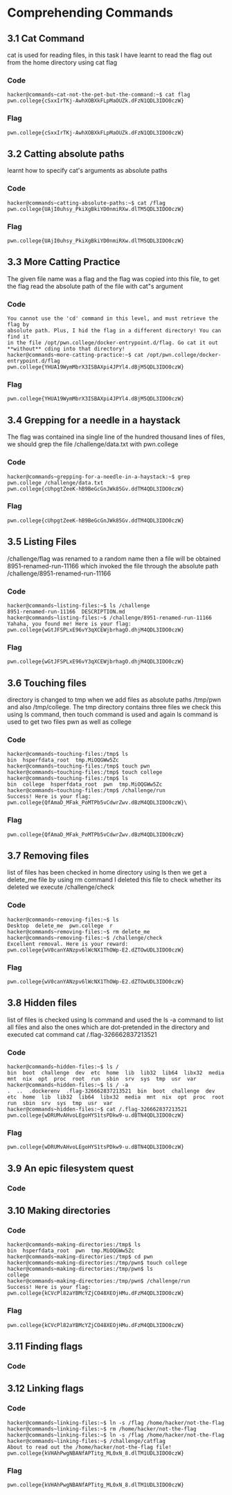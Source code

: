 # Comprehending Commands

## 3.1 Cat Command
cat is used for reading files, in this task I have learnt to read the flag out from the home directory using cat flag
### Code
```
hacker@commands~cat-not-the-pet-but-the-command:~$ cat flag
pwn.college{cSxxIrTKj-AwhXOBXkFLpMaOUZk.dFzN1QDL3IDO0czW}
```
### Flag
```
pwn.college{cSxxIrTKj-AwhXOBXkFLpMaOUZk.dFzN1QDL3IDO0czW}
```

## 3.2 Catting absolute paths
learnt how to specify cat's arguments as absolute paths
### Code
```
hacker@commands~catting-absolute-paths:~$ cat /flag
pwn.college{UAjI0uhsy_PkiXgBkiYD0nmiRXw.dlTM5QDL3IDO0czW}
```
### Flag 
```
pwn.college{UAjI0uhsy_PkiXgBkiYD0nmiRXw.dlTM5QDL3IDO0czW}
```

## 3.3 More Catting Practice
The given file name was a flag and the flag was copied into this file, to get the flag read the absolute path of the file with cat"s argument
### Code
```
You cannot use the 'cd' command in this level, and must retrieve the flag by 
absolute path. Plus, I hid the flag in a different directory! You can find it 
in the file /opt/pwn.college/docker-entrypoint.d/flag. Go cat it out 
**without** cding into that directory!
hacker@commands~more-catting-practice:~$ cat /opt/pwn.college/docker-entrypoint.d/flag
pwn.college{YHUA19WymMbrX3ISBAXpi4JPYl4.dBjM5QDL3IDO0czW}
```
### Flag
```
pwn.college{YHUA19WymMbrX3ISBAXpi4JPYl4.dBjM5QDL3IDO0czW}
```

## 3.4 Grepping for a needle in a haystack
The flag was contained ina single line of the hundred thousand lines of files, we should grep the file /challenge/data.txt with pwn.college
### Code
```
hacker@commands~grepping-for-a-needle-in-a-haystack:~$ grep pwn.college /challenge/data.txt
pwn.college{cUhpgtZeeK-hB9BeGcGnJWk85Gv.ddTM4QDL3IDO0czW}
```
### Flag
```
pwn.college{cUhpgtZeeK-hB9BeGcGnJWk85Gv.ddTM4QDL3IDO0czW}
```

## 3.5 Listing Files
/challenge/flag was renamed to a random name then a file will be obtained 8951-renamed-run-11166 which invoked the file through the absolute path /challenge/8951-renamed-run-11166
### Code
```
hacker@commands~listing-files:~$ ls /challenge
8951-renamed-run-11166  DESCRIPTION.md
hacker@commands~listing-files:~$ /challenge/8951-renamed-run-11166
Yahaha, you found me! Here is your flag:
pwn.college{wGtJFSPLxE96vY3qXCEWjbrhagO.dhjM4QDL3IDO0czW}
```
### Flag 
```
pwn.college{wGtJFSPLxE96vY3qXCEWjbrhagO.dhjM4QDL3IDO0czW}
```

## 3.6 Touching files
directory is changed to tmp when we add files as absolute paths /tmp/pwn and also /tmp/college. The tmp directory contains three files we check this using ls command, then touch command is used and again ls command is used to get two files pwn as well as college 
### Code
```
hacker@commands~touching-files:/tmp$ ls
bin  hsperfdata_root  tmp.MiOQGWw5Zc  
hacker@commands~touching-files:/tmp$ touch pwn
hacker@commands~touching-files:/tmp$ touch college
hacker@commands~touching-files:/tmp$ ls
bin  college  hsperfdata_root  pwn  tmp.MiOQGWw5Zc  
hacker@commands~touching-files:/tmp$ /challenge/run
Success! Here is your flag:
pwn.college{QfAmaD_MFak_PoMTPb5vCdwrZwv.dBzM4QDL3IDO0czW}\
```
### Flag
```
pwn.college{QfAmaD_MFak_PoMTPb5vCdwrZwv.dBzM4QDL3IDO0czW}
```

## 3.7 Removing files
list of files has been checked in home directory using ls then we get a delete_me file by using rm command I deleted this file to check whether its deleted we execute /challenge/check
### Code
```
hacker@commands~removing-files:~$ ls
Desktop  delete_me  pwn.college  r
hacker@commands~removing-files:~$ rm delete_me
hacker@commands~removing-files:~$ /challenge/check
Excellent removal. Here is your reward:
pwn.college{wV0canYANzpv6lWcNX1ThOWp-E2.dZTOwUDL3IDO0czW}
```
### Flag 
```
pwn.college{wV0canYANzpv6lWcNX1ThOWp-E2.dZTOwUDL3IDO0czW}
```

## 3.8 Hidden files
list of files is checked using ls command and used the ls -a command to list all files and also the ones which are dot-pretended in the directory and executed cat command cat /.flag-326662837213521 
### Code
```
hacker@commands~hidden-files:~$ ls /
bin  boot  challenge  dev  etc  home  lib  lib32  lib64  libx32  media  mnt  nix  opt  proc  root  run  sbin  srv  sys  tmp  usr  var
hacker@commands~hidden-files:~$ ls / -a
.  ..  .dockerenv  .flag-326662837213521  bin  boot  challenge  dev  etc  home  lib  lib32  lib64  libx32  media  mnt  nix  opt  proc  root  run  sbin  srv  sys  tmp  usr  var
hacker@commands~hidden-files:~$ cat /.flag-326662837213521
pwn.college{wDRUMvAHvoLEgoHYS1tsPDkw9-u.dBTN4QDL3IDO0czW}
```
### Flag
```
pwn.college{wDRUMvAHvoLEgoHYS1tsPDkw9-u.dBTN4QDL3IDO0czW}
```

## 3.9 An epic filesystem quest
### Code


## 3.10 Making directories
### Code
```
hacker@commands~making-directories:/tmp$ ls
bin  hsperfdata_root  pwn  tmp.MiOQGWw5Zc 
hacker@commands~making-directories:/tmp$ cd pwn
hacker@commands~making-directories:/tmp/pwn$ touch college
hacker@commands~making-directories:/tmp/pwn$ ls
college
hacker@commands~making-directories:/tmp/pwn$ /challenge/run
Success! Here is your flag:
pwn.college{kCVcPl82aYBMcYZjCO48XEOjHMu.dFzM4QDL3IDO0czW}
```
### Flag
```
pwn.college{kCVcPl82aYBMcYZjCO48XEOjHMu.dFzM4QDL3IDO0czW}
```

## 3.11 Finding flags
### Code




## 3.12 Linking flags
### Code
```
hacker@commands~linking-files:~$ ln -s /flag /home/hacker/not-the-flag
hacker@commands~linking-files:~$ rm /home/hacker/not-the-flag
hacker@commands~linking-files:~$ ln -s /flag /home/hacker/not-the-flag
hacker@commands~linking-files:~$ /challenge/catflag
About to read out the /home/hacker/not-the-flag file!
pwn.college{kVHAhPwgNBANfAPTitg_ML0xN_8.dlTM1UDL3IDO0czW}
```
### Flag
```
pwn.college{kVHAhPwgNBANfAPTitg_ML0xN_8.dlTM1UDL3IDO0czW}
```
